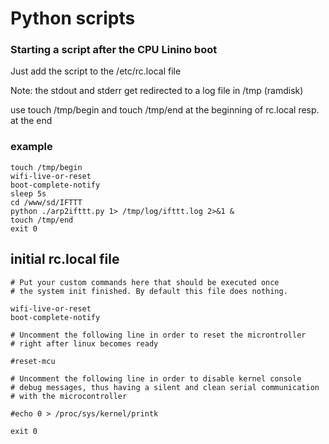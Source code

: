 # Python scripts


### Starting a script after the CPU Linino boot 
Just add the script to the /etc/rc.local file

Note: the stdout and stderr get redirected to a log file in /tmp (ramdisk)

use touch /tmp/begin and touch /tmp/end at the beginning of rc.local resp. at the end

### example
```script
touch /tmp/begin
wifi-live-or-reset
boot-complete-notify
sleep 5s
cd /www/sd/IFTTT
python ./arp2ifttt.py 1> /tmp/log/ifttt.log 2>&1 &
touch /tmp/end
exit 0
```


## initial rc.local file
```script
# Put your custom commands here that should be executed once
# the system init finished. By default this file does nothing.

wifi-live-or-reset
boot-complete-notify

# Uncomment the following line in order to reset the microntroller
# right after linux becomes ready

#reset-mcu

# Uncomment the following line in order to disable kernel console
# debug messages, thus having a silent and clean serial communication
# with the microcontroller

#echo 0 > /proc/sys/kernel/printk

exit 0
```
